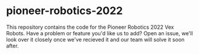 # pioneer-robotics-2022
This repository contains the code for the Pioneer Robotics 2022 Vex Robots. Have a problem or feature you'd like us to add? Open an issue, we'll look over it closely once we've recieved it and our team will solve it soon after.
